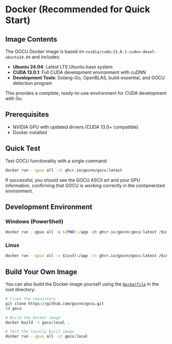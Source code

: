 # Docker (Recommended for Quick Start)

## Image Contents

The GOCU Docker image is based on `nvidia/cuda:13.0.1-cudnn-devel-ubuntu24.04` and includes:

- **Ubuntu 24.04**: Latest LTS Ubuntu base system
- **CUDA 13.0.1**: Full CUDA development environment with cuDNN
- **Development Tools**: Golang-Go, OpenBLAS, build-essential, and GOCU detection program

This provides a complete, ready-to-use environment for CUDA development with Go.

## Prerequisites

- NVIDIA GPU with updated drivers (CUDA 13.0+ compatible)
- Docker installed

## Quick Test

Test GOCU functionality with a single command:

```bash
docker run --gpus all -it ghcr.io/gocnn/gocu:latest
```

If successful, you should see the GOCU ASCII art and your GPU information, confirming that GOCU is working correctly in the containerized environment.

## Development Environment

### Windows (PowerShell)

```powershell
docker run --gpus all -v ${PWD}:/app -it ghcr.io/gocnn/gocu:latest /bin/bash
```

### Linux

```bash
docker run --gpus all -v $(pwd):/app -it ghcr.io/gocnn/gocu:latest /bin/bash
```

## Build Your Own Image

You can also build the Docker image yourself using the [`Dockerfile`](Dockerfile) in the root directory:

```bash
# Clone the repository
git clone https://github.com/gocnn/gocu.git
cd gocu

# Build the Docker image
docker build -t gocu:local .

# Test the locally built image
docker run --gpus all -it gocu:local
